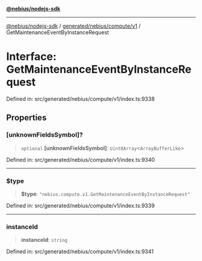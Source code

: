 [**@nebius/nodejs-sdk**](../../../../../README.md)

---

[@nebius/nodejs-sdk](../../../../../README.md) / [generated/nebius/compute/v1](../README.md) / GetMaintenanceEventByInstanceRequest

# Interface: GetMaintenanceEventByInstanceRequest

Defined in: src/generated/nebius/compute/v1/index.ts:9338

## Properties

### \[unknownFieldsSymbol\]?

> `optional` **\[unknownFieldsSymbol\]**: `Uint8Array`\<`ArrayBufferLike`\>

Defined in: src/generated/nebius/compute/v1/index.ts:9340

---

### $type

> **$type**: `"nebius.compute.v1.GetMaintenanceEventByInstanceRequest"`

Defined in: src/generated/nebius/compute/v1/index.ts:9339

---

### instanceId

> **instanceId**: `string`

Defined in: src/generated/nebius/compute/v1/index.ts:9341
